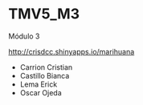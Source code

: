 # TMV5_M3
Módulo 3

http://crisdcc.shinyapps.io/marihuana

- Carrion Cristian 
- Castillo Bianca 
- Lema Erick  
- Oscar Ojeda
